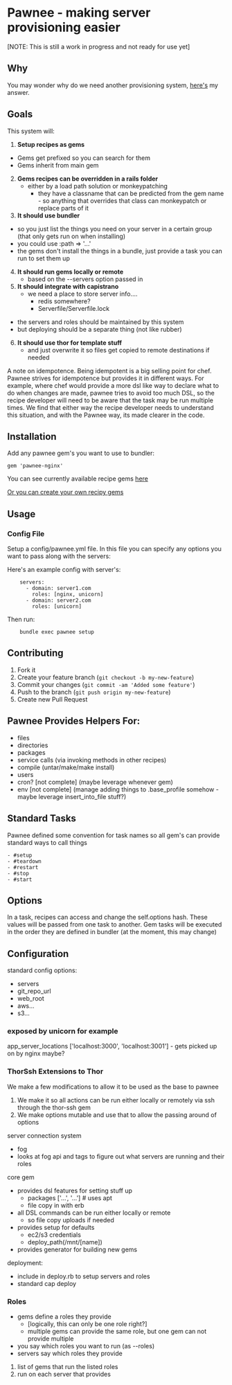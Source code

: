 # Pawnee - making server provisioning easier

[NOTE: This is still a work in progress and not ready for use yet]

## Why

You may wonder why do we need another provisioning system, [here's](https://github.com/ryanstout/pawnee/blob/master/docs/FAQ.md) my answer.

## Goals

This system will:

1. **Setup recipes as gems**
  - Gems get prefixed so you can search for them
  - Gems inherit from main gem
2. **Gems recipes can be overridden in a rails folder**
	- either by a load path solution or monkeypatching
	  - they have a classname that can be predicted from the gem name
			- so anything that overrides that class can monkeypatch or replace parts of it
3. **It should use bundler**
  - so you just list the things you need on your server in a certain group (that only gets run on when installing)
  - you could use :path => '...'
  - the gems don't install the things in a bundle, just provide a task you can run to set them up
4. **It should run gems locally or remote**
	- based on the --servers option passed in
5. **It should integrate with capistrano**
	- we need a place to store server info....
		- redis somewhere?
		- Serverfile/Serverfile.lock
  - the servers and roles should be maintained by this system
  - but deploying should be a separate thing (not like rubber)
6. **It should use thor for template stuff**
	- and just overwrite it so files get copied to remote destinations if needed


A note on idempotence.  Being idempotent is a big selling point for chef.  Pawnee strives for idempotence but provides it in different ways.  For example, where chef would provide a more dsl like way to declare what to do when changes are made, pawnee tries to avoid too much DSL, so the recipe developer will need to be aware that the task may be run multiple times.  We find that either way the recipe developer needs to understand this situation, and with the Pawnee way, its made clearer in the code.

## Installation

Add any pawnee gem's you want to use to bundler:

    gem 'pawnee-nginx'

You can see currently available recipe gems [here](https://rubygems.org/search?utf8=%E2%9C%93&query=pawnee)

[Or you can create your own recipy gems](https://github.com/ryanstout/pawnee/blob/master/docs/GUIDE.md)

## Usage

### Config File

Setup a config/pawnee.yml file.  In this file you can specify any options you want to pass along with the servers:

Here's an example config with server's:

		servers:
		  - domain: server1.com
		    roles: [nginx, unicorn]
		  - domain: server2.com
		    roles: [unicorn]

Then run:

		bundle exec pawnee setup

## Contributing

1. Fork it
2. Create your feature branch (`git checkout -b my-new-feature`)
3. Commit your changes (`git commit -am 'Added some feature'`)
4. Push to the branch (`git push origin my-new-feature`)
5. Create new Pull Request




## Pawnee Provides Helpers For:

- files
- directories
- packages
- service calls (via invoking methods in other recipes)
- compile (untar/make/make install)
- users
- cron? [not complete]  (maybe leverage whenever gem)
- env [not complete]  (manage adding things to .base_profile somehow - maybe leverage insert_into_file stuff?)

## Standard Tasks

Pawnee defined some convention for task names so all gem's can provide standard ways to call things

	- #setup
	- #teardown
	- #restart
	- #stop
	- #start


## Options

In a task, recipes can access and change the self.options hash.  These values will be
passed from one task to another.  Gem tasks will be executed in the order they are defined
in bundler (at the moment, this may change)

## Configuration

standard config options:
- servers
- git_repo_url
- web_root
- aws...
- s3...

### exposed by unicorn for example
app_server_locations ['localhost:3000', 'localhost:3001'] - gets picked up on by nginx maybe?



### ThorSsh Extensions to Thor
We make a few modifications to allow it to be used as the base to pawnee
1) We make it so all actions can be run either locally or remotely via ssh through the thor-ssh gem
2) We make options mutable and use that to allow the passing around of options




server connection system
  - fog
  - looks at fog api and tags to figure out what servers are running and their roles

core gem
  - provides dsl features for setting stuff up
    - packages ['...', '...']  # uses apt
    - file copy in with erb
  - all DSL commands can be run either locally or remote
    - so file copy uploads if needed
  - provides setup for defaults
    - ec2/s3 credentials
    - deploy_path(/mnt/[name])
  - provides generator for building new gems

deployment:
  - include in deploy.rb to setup servers and roles
  - standard cap deploy





### Roles
- gems define a roles they provide
	- [logically, this can only be one role right?]
	- multiple gems can provide the same role, but one gem can not provide multiple
- you say which roles you want to run (as --roles)
- servers say which roles they provide

1) list of gems that run the listed roles
2) run on each server that provides

